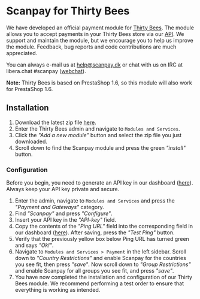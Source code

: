# Scanpay for Thirty Bees

We have developed an official payment module for [Thirty Bees](https://thirtybees.com/). The module allows you to accept payments in your Thirty Bees store via our [API](https://docs.scanpay.dk/). We support and maintain the module, but we encourage you to help us improve the module. Feedback, bug reports and code contributions are much appreciated.

You can always e-mail us at [help@scanpay.dk](mailto:help@scanpay.dk) or chat with us on IRC at libera.chat #scanpay ([webchat](https://web.libera.chat/#scanpay)).

**Note:** Thirty Bees is based on PrestaShop 1.6, so this module will also work for PrestaShop 1.6.

## Installation
1. Download the latest zip file [here](https://github.com/scanpay/thirty-bees-scanpay/releases).
2. Enter the Thirty Bees admin and navigate to `Modules and Services`.
3. Click the *"Add a new module"* button and select the zip file you just downloaded.
4. Scroll down to find the Scanpay module and press the green *"install"* button.

### Configuration
Before you begin, you need to generate an API key in our dashboard ([here](https://dashboard.scanpay.dk/settings/api)). Always keep your API key private and secure.

1. Enter the admin, navigate to `Modules and Services` and press the *"Payment and Gateways"* category.
2. Find *"Scanpay"* and press *"Configure"*.
3. Insert your API key in the *"API-key"* field.
4. Copy the contents of the *"Ping URL"* field into the corresponding field in our dashboard ([here](https://dashboard.scanpay.dk/settings/api)). After saving, press the *"Test Ping"* button.
5. Verify that the previously yellow box below Ping URL has turned green and says *"Ok!"*.
6. Navigate to `Modules and Services > Payment` in the left sidebar. Scroll down to *"Country Restrictions"* and enable Scanpay for the countries you see fit, then press *"save"*. Now scroll down to *"Group Restrictions"* and enable Scanpay for all groups you see fit, and press *"save"*.
7. You have now completed the installation and configuration of our Thirty Bees module. We recommend performing a test order to ensure that everything is working as intended.

